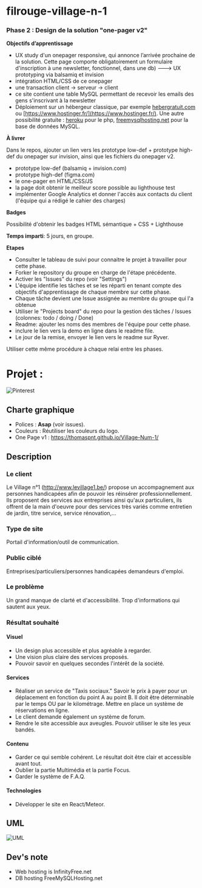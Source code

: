 # filrouge-village-n-1

### Phase 2 : Design de la solution "one-pager v2"

**Objectifs d’apprentissage**

* UX study d'un onepager responsive, qui annonce l’arrivée prochaine de la solution. Cette page comporte obligatoirement un formulaire d'inscription à une newsletter, fonctionnel, dans une db) ---> UX prototyping via balsamiq et invision
* intégration HTML/CSS de ce onepager
* une transaction client -> serveur -> client
* ce site contient une table MySQL permettant de recevoir les emails des gens s'inscrivant à la newsletter
* Déploiement sur un hébergeur classique, par exemple [hebergratuit.com](http://www.hebergratuit.com) ou [https://www.hostinger.fr/](https://www.hostinger.fr/). Une autre possibilité gratuite : [heroku](http://heroku.com/) pour le php, [freemysqlhosting.net](https://www.freemysqlhosting.net) pour la base de données MySQL.

**À livrer**

Dans le repos, ajouter un lien vers les prototype low-def + prototype high-def du onepager sur invision, ainsi que les fichiers du onepager v2.

* prototype low-def (balsamiq + invision.com)
* prototype high-def (figma.com)
* le one-pager en HTML/CSS/JS 
* la page doit obtenir le meilleur score possible au lighthouse test
* implémenter Google Analytics et donner l'accès aux contacts du client (l'équipe qui a rédigé le cahier des charges)

**Badges**

Possibilité d'obtenir les badges HTML sémantique + CSS + Lighthouse

**Temps imparti**: 5 jours, en groupe.

**Etapes**
- Consulter le tableau de suivi pour connaitre le projet à travailler pour cette phase.
- Forker le repository du groupe en charge de l'étape précédente.
- Activer les "Issues" du repo (voir "Settings")
- L'équipe identifie les tâches et se les réparti en tenant compte des objectifs d'apprentissage de chaque membre sur cette phase.
- Chaque tâche devient une Issue assignée au membre du groupe qui l'a obtenue
- Utiliser le "Projects board" du repo pour la gestion des tâches / Issues (colonnes: todo / doing / Done)
- Readme: ajouter les noms des membres de l'équipe pour cette phase.
- inclure le lien vers la demo en ligne dans le readme file.
- Le jour de la remise, envoyer le lien vers le readme sur Ryver.

Utiliser cette même procédure à chaque relai entre les phases.

# Projet :
![Pinterest](https://i.imgur.com/S7hvUQQ.png "The Red Line")
## Charte graphique
- Polices : **Asap** (voir issues).
- Couleurs : Réutiliser les couleurs du logo.
- One Page v1 : https://thomaspnt.github.io/Village-Num-1/
## Description
### Le client
Le Village n°1 (http://www.levillage1.be/) propose un accompagnement aux personnes handicapées afin de pouvoir les réinsérer professionnellement. Ils proposent des services aux entreprises ainsi qu'aux particuliers, ils offrent de la main d'oeuvre pour des services très variés comme entretien de jardin, titre service, service rénovation,...

### Type de site
Portail d'information/outil de communication.
### Public ciblé
Entreprises/particuliers/personnes handicapées demandeurs d'emploi.
### Le problème
Un grand manque de clarté et d'accessibilité. Trop d'informations qui sautent aux yeux.
### Résultat souhaité
#### Visuel
- Un design plus accessible et plus agréable à regarder.
- Une vision plus claire des services proposés.
- Pouvoir savoir en quelques secondes l'intérêt de la société.
#### Services
- Réaliser un service de "Taxis sociaux." Savoir le prix à payer pour un déplacement en fonction du point A au point B. Il doit être déterminable par le temps OU par le kilométrage. Mettre en place un système de réservations en ligne.
- Le client demande également un système de forum.
- Rendre le site accessible aux aveugles. Pouvoir utiliser le site les yeux bandés.
#### Contenu
- Garder ce qui semble cohérent. Le résultat doit être clair et accessible avant tout.
- Oublier la partie Multimédia et la partie Focus.
- Garder le système de F.A.Q.
#### Technologies
- Développer le site en React/Meteor.
## UML
![UML](https://contattafiles.s3-us-west-1.amazonaws.com/tnt14094/Xeij2dbt2EiGf72/filrouge.png "UML")
## Dev's note
- Web hosting is InfinityFree.net
- DB hosting FreeMySQLHosting.net
